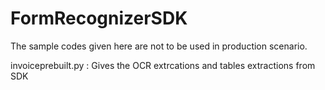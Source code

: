 # FormRecognizerSDK

The sample codes given here are not to be used in production scenario.

invoiceprebuilt.py : Gives the OCR extrcations and tables extractions from SDK

